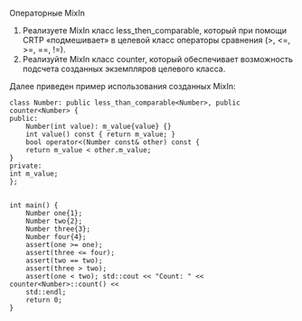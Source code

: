 Операторные MixIn
1) Реализуете MixIn класс less_then_comparable, который при помощи CRTP «подмешивает» в целевой класс операторы сравнения (>, <=, >=, ==, !=).
2) Реализуйте MixIn класс counter, который обеспечивает возможность подсчета созданных экземпляров целевого класса.

Далее приведен пример использования созданных MixIn:

```
class Number: public less_than_comparable<Number>, public counter<Number> {
public:
    Number(int value): m_value{value} {}
    int value() const { return m_value; }
    bool operator<(Number const& other) const {
    return m_value < other.m_value;
}
private:
int m_value;
};


int main() {
    Number one{1};
    Number two{2};
    Number three{3};
    Number four{4};
    assert(one >= one);
    assert(three <= four);
    assert(two == two);
    assert(three > two);
    assert(one < two); std::cout << "Count: " << counter<Number>::count() <<
    std::endl;
    return 0;
}
```

